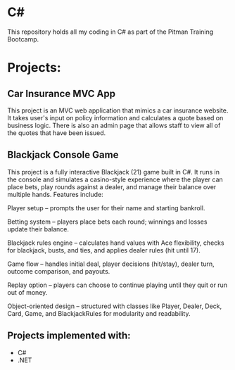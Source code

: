 # C#

This repository holds all my coding in C# as part of the Pitman Training Bootcamp.

# Projects:

## Car Insurance MVC App

This project is an MVC web application that mimics a car insurance website. It takes user's input on policy information and calculates a quote based on business logic. There is also an admin page that allows staff to view all of the quotes that have been issued.

## Blackjack Console Game

This project is a fully interactive Blackjack (21) game built in C#. It runs in the console and simulates a casino-style experience where the player can place bets, play rounds against a dealer, and manage their balance over multiple hands. Features include:

Player setup – prompts the user for their name and starting bankroll.

Betting system – players place bets each round; winnings and losses update their balance.

Blackjack rules engine – calculates hand values with Ace flexibility, checks for blackjack, busts, and ties, and applies dealer rules (hit until 17).

Game flow – handles initial deal, player decisions (hit/stay), dealer turn, outcome comparison, and payouts.

Replay option – players can choose to continue playing until they quit or run out of money.

Object-oriented design – structured with classes like Player, Dealer, Deck, Card, Game, and BlackjackRules for modularity and readability.

## Projects implemented with: 
- C#
- .NET


